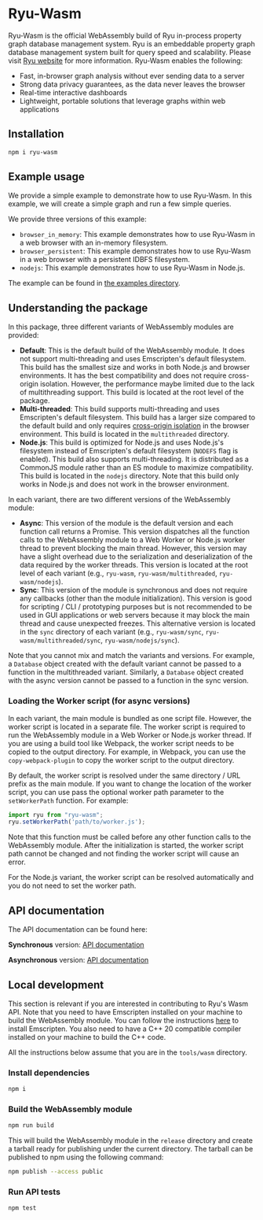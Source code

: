 # Ryu-Wasm
Ryu-Wasm is the official WebAssembly build of Ryu in-process property graph database management system. 
Ryu is an embeddable property graph database management system built for query speed and scalability. 
Please visit [Ryu website](https://ryugraph.io) for more information. Ryu-Wasm enables the following:

- Fast, in-browser graph analysis without ever sending data to a server
- Strong data privacy guarantees, as the data never leaves the browser
- Real-time interactive dashboards
- Lightweight, portable solutions that leverage graphs within web applications

## Installation

```bash
npm i ryu-wasm
```

## Example usage

We provide a simple example to demonstrate how to use Ryu-Wasm. In this example, we will create a simple graph and run a few simple queries.

We provide three versions of this example: 
- `browser_in_memory`: This example demonstrates how to use Ryu-Wasm in a web browser with an in-memory filesystem.
- `browser_persistent`: This example demonstrates how to use Ryu-Wasm in a web browser with a persistent IDBFS filesystem.
- `nodejs`: This example demonstrates how to use Ryu-Wasm in Node.js.

The example can be found in [the examples directory](https://github.com/predictable-labs/ryugraph/tree/main/tools/wasm/examples).

## Understanding the package

In this package, three different variants of WebAssembly modules are provided:
- **Default**: This is the default build of the WebAssembly module. It does not support multi-threading and uses Emscripten's default filesystem. This build has the smallest size and works in both Node.js and browser environments. It has the best compatibility and does not require cross-origin isolation. However, the performance maybe limited due to the lack of multithreading support. This build is located at the root level of the package.
- **Multi-threaded**: This build supports multi-threading and uses Emscripten's default filesystem. This build has a larger size compared to the default build and only requires [cross-origin isolation](https://web.dev/articles/cross-origin-isolation-guide) in the browser environment. This build is located in the `multithreaded` directory.
- **Node.js**: This build is optimized for Node.js and uses Node.js's filesystem instead of Emscripten's default filesystem (`NODEFS` flag is enabled). This build also supports multi-threading. It is distributed as a CommonJS module rather than an ES module to maximize compatibility. This build is located in the `nodejs` directory. Note that this build only works in Node.js and does not work in the browser environment.

In each variant, there are two different versions of the WebAssembly module:
- **Async**: This version of the module is the default version and each function call returns a Promise. This version dispatches all the function calls to the WebAssembly module to a Web Worker or Node.js worker thread to prevent blocking the main thread. However, this version may have a slight overhead due to the serialization and deserialization of the data required by the worker threads. This version is located at the root level of each variant (e.g., `ryu-wasm`, `ryu-wasm/multithreaded`, `ryu-wasm/nodejs`).
- **Sync**: This version of the module is synchronous and does not require any callbacks (other than the module initialization). This version is good for scripting / CLI / prototyping purposes but is not recommended to be used in GUI applications or web servers because it may block the main thread and cause unexpected freezes. This alternative version is located in the `sync` directory of each variant (e.g., `ryu-wasm/sync`, `ryu-wasm/multithreaded/sync`, `ryu-wasm/nodejs/sync`).

Note that you cannot mix and match the variants and versions. For example, a `Database` object created with the default variant cannot be passed to a function in the multithreaded variant. Similarly, a `Database` object created with the async version cannot be passed to a function in the sync version.

### Loading the Worker script (for async versions)
In each variant, the main module is bundled as one script file. However, the worker script is located in a separate file. The worker script is required to run the WebAssembly module in a Web Worker or Node.js worker thread. If you are using a build tool like Webpack, the worker script needs to be copied to the output directory. For example, in Webpack, you can use the `copy-webpack-plugin` to copy the worker script to the output directory. 

By default, the worker script is resolved under the same directory / URL prefix as the main module. If you want to change the location of the worker script, you can use pass the optional worker path parameter to the `setWorkerPath` function. For example:
```javascript
import ryu from "ryu-wasm";
ryu.setWorkerPath('path/to/worker.js');
```

Note that this function must be called before any other function calls to the WebAssembly module. After the initialization is started, the worker script path cannot be changed and not finding the worker script will cause an error.

For the Node.js variant, the worker script can be resolved automatically and you do not need to set the worker path.

## API documentation
The API documentation can be found here:

**Synchronous** version: [API documentation](https://ryugraph.io/api-docs/wasm/sync/)

**Asynchronous** version: [API documentation](https://ryugraph.io/api-docs/wasm/async/)

## Local development

This section is relevant if you are interested in contributing to Ryu's Wasm API. Note that you need to have Emscripten installed on your machine to build the WebAssembly module. You can follow the instructions [here](https://emscripten.org/docs/getting_started/downloads.html) to install Emscripten. You also need to have a C++ 20 compatible compiler installed on your machine to build the C++ code.

All the instructions below assume that you are in the `tools/wasm` directory.

### Install dependencies

```bash
npm i
```

### Build the WebAssembly module

```bash
npm run build
```

This will build the WebAssembly module in the `release` directory and create a tarball ready for publishing under the current directory. The tarball can be published to npm using the following command:

```bash
npm publish --access public
```

### Run API tests

```bash
npm test
```
